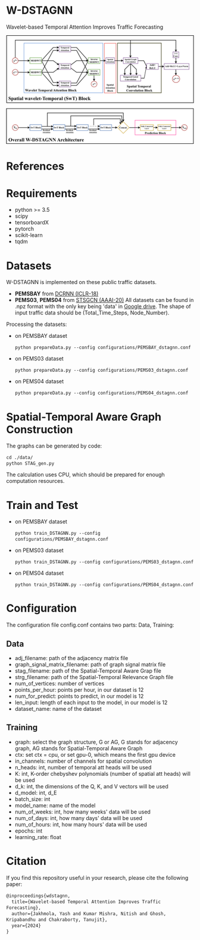 # W-DSTAGNN

Wavelet-based Temporal Attention Improves Traffic Forecasting

![model architecture](fig/architecture.png)

# References


# Requirements

+ python >= 3.5
+ scipy
+ tensorboardX
+ pytorch
+ scikit-learn
+ tqdm

# Datasets

W-DSTAGNN is implemented on these public traffic datasets.
- **PEMSBAY** from [DCRNN (ICLR-18)](https://github.com/liyaguang/DCRNN)
- **PEMS03**, **PEMS04** from [STSGCN (AAAI-20)](https://github.com/Davidham3/STSGCN)
All datasets can be found in .npz format with the only key being 'data' in [Google drive](https://drive.google.com/drive/folders/17yQmHb_4rMudLTx9GcPvGiUrOrIncIHT?usp=sharing). The shape of input traffic data should be (Total_Time_Steps, Node_Number).

Processing the datasets:

- on PEMSBAY dataset

  ```shell
  python prepareData.py --config configurations/PEMSBAY_dstagnn.conf
  ```

- on PEMS03 dataset

  ```shell
  python prepareData.py --config configurations/PEMS03_dstagnn.conf
  ```

- on PEMS04 dataset

  ```shell
  python prepareData.py --config configurations/PEMS04_dstagnn.conf
  ```


# Spatial-Temporal Aware Graph Construction
The graphs can be generated by code:
```
cd ./data/
python STAG_gen.py
```

The calculation uses CPU, which should be prepared for enough computation resources.


# Train and Test

- on PEMSBAY dataset  
  
  ```shell   
  python train_DSTAGNN.py --config configurations/PEMSBAY_dstagnn.conf   
  ```

- on PEMS03 dataset  
  
  ```shell   
  python train_DSTAGNN.py --config configurations/PEMS03_dstagnn.conf   
  ```

- on PEMS04 dataset  
  
  ```shell   
  python train_DSTAGNN.py --config configurations/PEMS04_dstagnn.conf   
  ```


# Configuration

The configuration file config.conf contains two parts: Data, Training:

## Data

+ adj_filename: path of the adjacency matrix file
+ graph_signal_matrix_filename: path of graph signal matrix file
+ stag_filename: path of the Spatial-Temporal Aware Grap file
+ strg_filename: path of the Spatial-Temporal Relevance Graph file
+ num_of_vertices: number of vertices
+ points_per_hour: points per hour, in our dataset is 12
+ num_for_predict: points to predict, in our model is 12
+ len_input: length of each input to the model, in our model is 12
+ dataset_name: name of the dataset

## Training

+ graph: select the graph structure, G or AG, G stands for adjacency graph, AG stands for Spatial-Temporal Aware Graph
+ ctx: set ctx = cpu, or set gpu-0, which means the first gpu device
+ in_channels: number of channels for spatial convolution
+ n_heads: int, number of temporal att heads will be used
+ K: int, K-order chebyshev polynomials (number of spatial att heads) will be used 
+ d_k: int, the dimensions of the Q, K, and V vectors will be used
+ d_model: int, d_E
+ batch_size: int
+ model_name: name of the model
+ num_of_weeks: int, how many weeks' data will be used
+ num_of_days: int, how many days' data will be used
+ num_of_hours: int, how many hours' data will be used
+ epochs: int
+ learning_rate: float

# Citation

If you find this repository useful in your research, please cite the following paper:
```
@inproceedings{wdstagnn,
  title={Wavelet-based Temporal Attention Improves Traffic Forecasting},
  author={Jakhmola, Yash and Kumar Mishra, Nitish and Ghosh, Kripabandhu and Chakraborty, Tanujit},
  year={2024}
}
```
